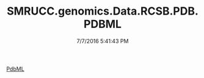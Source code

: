 ﻿---
title: SMRUCC.genomics.Data.RCSB.PDB.PDBML
date: 7/7/2016 5:41:43 PM
---

[PdbML](T-SMRUCC.genomics.Data.RCSB.PDB.PDBML.PdbML.html)

